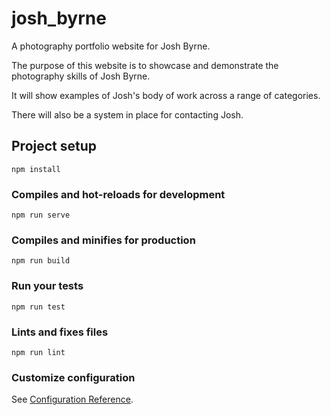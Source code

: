 # josh_byrne

A photography portfolio website for Josh Byrne.

The purpose of this website is to showcase and demonstrate the photography skills of Josh Byrne.

It will show examples of Josh's body of work across a range of categories.

There will also be a system in place for contacting Josh.

## Project setup
```
npm install
```

### Compiles and hot-reloads for development
```
npm run serve
```

### Compiles and minifies for production
```
npm run build
```

### Run your tests
```
npm run test
```

### Lints and fixes files
```
npm run lint
```

### Customize configuration
See [Configuration Reference](https://cli.vuejs.org/config/).

